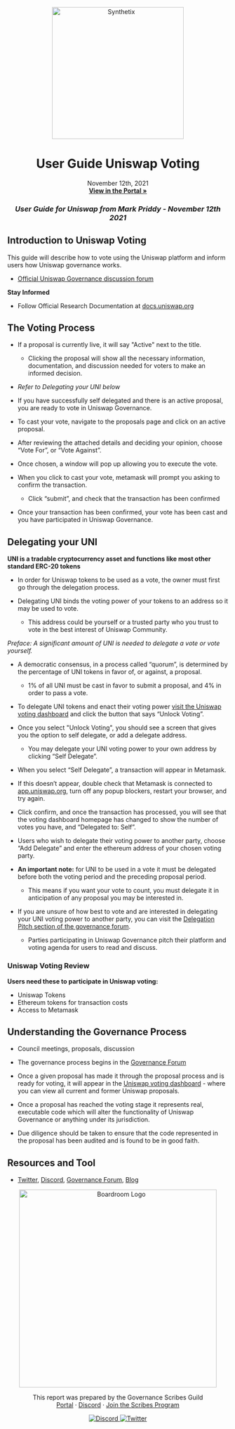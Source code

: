 <p align="center">
  <a href="http://app.boardroom.info/BanklessDAO">
    <img src="https://static.wixstatic.com/media/8e7ed0_0065e226d9944340bff93a8bb04fec15~mv2.jpg/v1/fill/w_1000,h_563,al_c,q_90,usm_0.66_1.00_0.01/8e7ed0_0065e226d9944340bff93a8bb04fec15~mv2.jpg" alt="Synthetix" width="300" />
  </a>
  <h1 align="center">User Guide Uniswap Voting</h1>
  <p align="center">
    November 12th, 2021
  <br />
  <a href="http://app.boardroom.info/BanklessDAO"><strong>View in the Portal »</strong></a>
  <br />
  </p>
</p>

### <p align="center"> *User Guide for Uniswap from Mark Priddy - November 12th 2021*


## Introduction to Uniswap Voting

This guide will describe how to vote using the Uniswap platform and inform users how Uniswap governance works.
- [Official Uniswap Governance discussion forum](https://gov.uniswap.org/)

**Stay Informed**
  
- Follow Official Research Documentation at [docs.uniswap.org](https://docs.uniswap.org/protocol/V2/concepts/advanced-topics/research)

## The Voting Process
  
- If a proposal is currently live, it will say "Active" next to the title. 
  - Clicking the proposal will show all the necessary information, documentation, and discussion needed for voters to make an informed decision.
  
- *Refer to Delegating your UNI below*
  
- If you have successfully self delegated and there is an active proposal, you are ready to vote in Uniswap Governance.
  
- To cast your vote, navigate to the proposals page and click on an active proposal.
  
- After reviewing the attached details and deciding your opinion, choose “Vote For”, or “Vote Against”.
  
- Once chosen, a window will pop up allowing you to execute the vote.
  
- When you click to cast your vote, metamask will prompt you asking to confirm the transaction.
  - Click “submit”, and check that the transaction has been confirmed  

- Once your transaction has been confirmed, your vote has been cast and you have participated in Uniswap Governance.

## Delegating your UNI

**UNI is a tradable cryptocurrency asset and functions like most other standard ERC-20 tokens**
  
- In order for Uniswap tokens to be used as a vote, the owner must first go through the delegation process. 

- Delegating UNI binds the voting power of your tokens to an address so it may be used to vote. 
  - This address could be yourself or a trusted party who you trust to vote in the best interest of Uniswap Community.

*Preface: A significant amount of UNI is needed to delegate a vote or vote yourself.*
  
- A democratic consensus, in a process called “quorum”, is determined by the percentage of UNI tokens in favor of, or against, a proposal. 
  - 1% of all UNI must be cast in favor to submit a proposal, and 4% in order to pass a vote.

- To delegate UNI tokens and enact their voting power [visit the Uniswap voting dashboard](https://app.uniswap.org/#/vote) and click the button that says “Unlock Voting”.
  
- Once you select "Unlock Voting", you should see a screen that gives you the option to self delegate, or add a delegate address. 
  - You may delegate your UNI voting power to your own address by clicking “Self Delegate”.
 
- When you select “Self Delegate”, a transaction will appear in Metamask. 

- If this doesn’t appear, double check that Metamask is connected to [app.uniswap.org](https://app.uniswap.org/#/swap), turn off any popup blockers, restart your browser, and try again. 

- Click confirm, and once the transaction has processed, you will see that the voting dashboard homepage has changed to show the number of votes you have, and “Delegated to: Self”.  

- Users who wish to delegate their voting power to another party, choose “Add Delegate” and enter the ethereum address of your chosen voting party.  
  
- **An important note:** for UNI to be used in a vote it must be delegated before both the voting period and the preceding proposal period. 
  - This means if you want your vote to count, you must delegate it in anticipation of any proposal you may be interested in.
  
- If you are unsure of how best to vote and are interested in delegating your UNI voting power to another party, you can visit the [Delegation Pitch section of the governance forum](https://gov.uniswap.org/c/delegation-pitch/6). 
  - Parties participating in Uniswap Governance pitch their platform and voting agenda for users to read and discuss.
  
  
### Uniswap Voting Review
  
**Users need these to participate in Uniswap voting:**

- Uniswap Tokens
- Ethereum tokens for transaction costs
- Access to Metamask  
  
## Understanding the Governance Process
  - Council meetings, proposals, discussion
  
- The governance process begins in the [Governance Forum](https://gov.uniswap.org/)

- Once a given proposal has made it through the proposal process and is ready for voting, it will appear in the [Uniswap voting dashboard](https://app.uniswap.org/#/vote) - where you can view all current and former Uniswap proposals.
 
- Once a proposal has reached the voting stage it represents real, executable code which will alter the functionality of Uniswap Governance or anything under its jurisdiction. 
 
- Due diligence should be taken to ensure that the code represented in the proposal has been audited and is found to be in good faith.
  
  
  
## Resources and Tool

- [Twitter](https://twitter.com/Uniswap), [Discord](https://discord.gg/xC9X5FQYC8), [Governance Forum](https://gov.uniswap.org/), [Blog](https://uniswap.org/blog/)




 <p align="center">
  <a href="http://app.boardroom.info/">
    <img src="https://i.ibb.co/PFcchnQ/boardroom.png" alt="Boardroom Logo" width="450" />
  </a>
</p>

<p align="center">
	This report was prepared by the Governance Scribes Guild
  <br />
  <a href="http://boardroom.info/">Portal</a>
  ·
  <a href="https://discord.com/invite/tgrTFg9">Discord</a>
  ·
  <a href="https://boardroom.mirror.xyz/JHrN8nVy_J4C7Xzj37zoyPANg0ZnNszhWy9YOZHC0lM">Join the Scribes Program</a>
</p>

<p align="center">
  <a href="https://discord.gg/CEZ8WfuK8s">
    <img src="https://img.shields.io/badge/Discord-Join-7289da?style=for-the-badge&logo=discord&logoColor=white" alt="Discord" />
  </a>
  <a href="https://twitter.com/boardroom_info">
    <img src="https://img.shields.io/badge/Twitter-Follow-1da1f2?style=for-the-badge&logo=twitter&logoColor=white" alt="Twitter" />
  </a>
</p>





